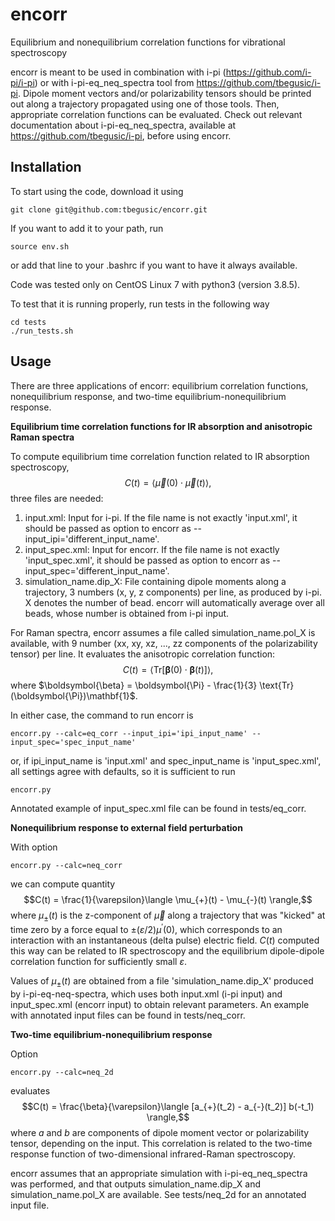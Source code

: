 # encorr
Equilibrium and nonequilibrium correlation functions for vibrational spectroscopy

encorr is meant to be used in combination with i-pi (https://github.com/i-pi/i-pi) or with i-pi-eq_neq_spectra tool from https://github.com/tbegusic/i-pi. Dipole moment vectors and/or 
polarizability tensors should be printed out along a trajectory propagated using one of those tools. Then, appropriate correlation functions can be evaluated.
Check out relevant documentation about i-pi-eq_neq_spectra, available at https://github.com/tbegusic/i-pi, before using encorr.

## Installation
To start using the code, download it using
```
git clone git@github.com:tbegusic/encorr.git
```
If you want to add it to your path, run
```
source env.sh
```
or add that line to your .bashrc if you want to have it always available.

Code was tested only on CentOS Linux 7 with python3 (version 3.8.5).

To test that it is running properly, run tests in the following way
```
cd tests
./run_tests.sh
```

## Usage
There are three applications of encorr: equilibrium correlation functions, nonequilibrium response, and two-time equilibrium-nonequilibrium response.

**Equilibrium time correlation functions for IR absorption and anisotropic Raman spectra**

To compute equilibrium time correlation function related to IR absorption spectroscopy,
$$C(t) = \langle \vec{\mu}(0) \cdot \vec{\mu}(t) \rangle,$$
three files are needed: 
1. input.xml: Input for i-pi. If the file name is not exactly 'input.xml', it should be passed as option to encorr as --input_ipi='different_input_name'.
2. input_spec.xml: Input for encorr. If the file name is not exactly 'input_spec.xml', it should be passed as option to encorr as --input_spec='different_input_name'.
3. simulation_name.dip_X: File containing dipole moments along a trajectory, 3 numbers (x, y, z components) per line, as produced by i-pi. 
X denotes the number of bead.  encorr will automatically average over all beads, whose number is obtained from i-pi input.

For Raman spectra, encorr assumes a file called simulation_name.pol_X is available, with 9 number (xx, xy, xz, ..., zz components of the polarizability tensor) per line.
It evaluates the anisotropic correlation function:
$$C(t) = \langle \text{Tr}[\boldsymbol{\beta}(0) \cdot \boldsymbol{\beta}(t)]\rangle,$$
where $\boldsymbol{\beta} = \boldsymbol{\Pi} - \frac{1}{3} \text{Tr}(\boldsymbol{\Pi})\mathbf{1}$.

In either case, the command to run encorr is
```
encorr.py --calc=eq_corr --input_ipi='ipi_input_name' --input_spec='spec_input_name'
```
or, if ipi_input_name is 'input.xml' and spec_input_name is 'input_spec.xml', all settings agree with defaults, so it is sufficient to run
```
encorr.py
```
Annotated example of input_spec.xml file can be found in tests/eq_corr.

**Nonequilibrium response to external field perturbation**

With option
```
encorr.py --calc=neq_corr
```
we can compute quantity
$$C(t) = \frac{1}{\varepsilon}\langle \mu_{+}(t) - \mu_{-}(t) \rangle,$$
where $\mu_{\pm}(t)$ is the z-component of $\vec{\mu}$ along a trajectory that was "kicked" at time zero by a force equal to $\pm (\varepsilon / 2) \mu^{\prime}(0)$, 
which corresponds to an interaction with an instantaneous (delta pulse) electric field. $C(t)$ computed this way can be related to IR spectroscopy and the 
equilibrium dipole-dipole correlation function for sufficiently small $\varepsilon$.

Values of $\mu_{\pm}(t)$ are obtained from a file 'simulation_name.dip_X' produced by i-pi-eq-neq-spectra,
which uses both input.xml (i-pi input) and input_spec.xml (encorr input) to obtain relevant parameters.
An example with annotated input files can be found in tests/neq_corr.

**Two-time equilibrium-nonequilibrium response**

Option
```
encorr.py --calc=neq_2d
```
evaluates
$$C(t) = \frac{\beta}{\varepsilon}\langle [a_{+}(t_2) - a_{-}(t_2)] b(-t_1) \rangle,$$
where $a$ and $b$ are components of dipole moment vector or polarizability tensor, depending on the input.
This correlation is related to the two-time response function of two-dimensional infrared-Raman spectroscopy.

encorr assumes that an appropriate simulation with i-pi-eq_neq_spectra was performed, and that outputs simulation_name.dip_X and simulation_name.pol_X are available.
See tests/neq_2d for an annotated input file.
